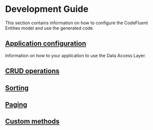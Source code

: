 # Development Guide

This section contains information on how to configure the CodeFluent Entities model and use the generated code.

## [Application configuration](development-guide/application_configuration.md)

Information on how to your application to use the Data Access Layer.

## [CRUD operations](development-guide/crud_operations.md)

## [Sorting](development-guide/sorting.md)

## [Paging](development-guide/paging.md)

## [Custom methods](development-guide/custom_methods.md)